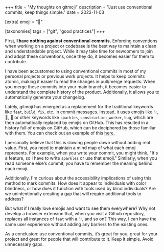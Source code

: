 +++
title = "My thoughts on gitmoji"
description = "Just use conventional commits, keep things simple."
date = 2023-11-03

[extra]
emoji = "🙂"

[taxonomies]
tags = ["git", "good practices"]
+++

First, **I have nothing against conventional commits.** Enforcing conventions when working on a project or codebase is the best way to maintain a clean and understandable project. While it may take time for newcomers to join and adopt these conventions, once they do, it becomes easier for them to contribute.

I have been accustomed to using conventional commits in most of my personal projects or previous work projects. It helps to keep commits atomic, making it easier to read the changes in pull/merge requests. When you merge these commits into your main branch, it becomes easier to understand the complete history of the product. Additionally, it allows you to automatically generate your changelog.

Lately, gitmoji has emerged as a replacement for the traditional keywords like `feat`, `build`, `fix`, etc. in commit messages. Instead, it uses emojis like ✨, 👷, 🐛 or other keywords like `sparkles`, `construction_worker`, `bug`, which are then automatically replaced by emojis on GitHub. This has resulted in a history full of emojis on GitHub, which can be deciphered by those familiar with them. You can check out an example of this [here](https://github.com/carloscuesta/gitmoji/commits/master).

I personally believe that this is slowing people down without adding real value. First, you need to maintain a mind map of what each emoji represents. For example, when you write your commit, you might think, "It's a feature, so I have to write `sparkles` or use that emoji." Similarly, when you read someone else's commit, you have to remember the meaning behind each emoji.

Additionally, I'm curious about the accessibility implications of using this method to mark commits. How does it appear to individuals with color blindness, or how does it function with tools used by blind individuals? Are we unintentionally creating a gap that will require additional tools to address?

But what if I really love emojis and want to see them everywhere? Why not develop a browser extension that, when you visit a Github repository, replaces all instances of `feat` with a ✨, and so on? This way, I can have the same user experience without adding any barriers to the existing ones.

As a conclusion: use conventional commits, it’s great for you, great for your project and great for people that will contribute to it. Keep it simple. Avoid unnecessary gaps.
